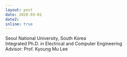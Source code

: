 ```yaml
---
layout: post
date: 2020-03-01
date2: 
inline: true
---
```

Seoul National University, South Korea<br>
Integrated Ph.D. in Electrical and Computer Engineering<br>
Advisor: Prof. Kyoung Mu Lee